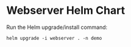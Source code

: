 # Webserver Helm Chart

Run the Helm upgrade/install command:
    
    helm upgrade -i webserver . -n demo






